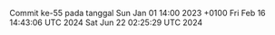 Commit ke-55 pada tanggal Sun Jan 01 14:00 2023 +0100
Fri Feb 16 14:43:06 UTC 2024
Sat Jun 22 02:25:29 UTC 2024
